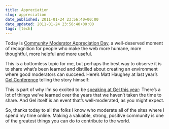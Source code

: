 ```yaml
---
title: Appreciation
slug: appreciation
date_published: 2011-01-24 23:56:40+00:00
date_updated: 2011-01-24 23:56:40+00:00
tags: [tech]
---
```

Today is [Community Moderator Appreciation Day](http://www.web-strategist.com/blog/2010/12/20/second-annual-community-manager-appreciation-day-jan-24th-2011-cmad/), a well-deserved moment of recognition for people who make the web more humane, more thoughtful, more helpful and more useful.

This is a bottomless topic for me, but perhaps the best way to observe it is to share what’s been learned and distilled about creating an environment where good moderators can succeed. Here’s Matt Haughey at last year’s [Gel Conference](http://gelconference.com/videos/2010/matt_haughey/) telling the story himself:
  
This is part of why I’m so excited to be [speaking at Gel this year](http://gelconference.com/11/): There’s a lot of things we’ve learned over the years that we haven’t taken the time to share. And Gel itself is an event that’s well-moderated, as you might expect.  

So, thanks today to all the folks I know who moderate all of the sites where I spend my time online. Making a valuable, strong, positive community is one of the greatest things you can do to contribute to the world.
